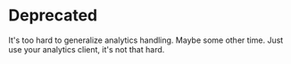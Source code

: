 Deprecated
==========

It's too hard to generalize analytics handling. Maybe some other time.
Just use your analytics client, it's not that hard.

